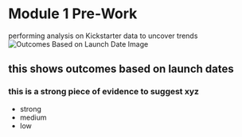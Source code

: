 # Module 1 Pre-Work
performing analysis on Kickstarter data to uncover trends
![Outcomes Based on Launch Date Image](https://user-images.githubusercontent.com/81929616/115121418-afdc1b00-9f80-11eb-95b7-2f850833c350.png)

## this shows outcomes based on launch dates

### this is a strong piece of evidence to suggest xyz
* strong
* medium
* low
